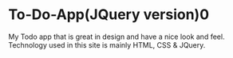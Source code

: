 # To-Do-App(JQuery version)0
My Todo app that is great in design and have a nice look and feel.
Technology used in this site is mainly HTML, CSS & JQuery.
